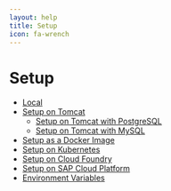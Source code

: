 ```yaml
---
layout: help
title: Setup
icon: fa-wrench
---
```


Setup
===

* [Local](setup_desktop.html)
* [Setup on Tomcat](setup_tomcat.html)
  * [Setup on Tomcat with PostgreSQL](setup_tomcat_postgresql.html)
  * [Setup on Tomcat with MySQL](setup_tomcat_mysql.html)
* [Setup as a Docker Image](setup_docker.html)
* [Setup on Kubernetes](setup_kubernetes.html)
* [Setup on Cloud Foundry](setup_cloudfoundry.html)
* [Setup on SAP Cloud Platform](setup_sapcp.html)
* [Environment Variables](setup_environment_variables.html)

